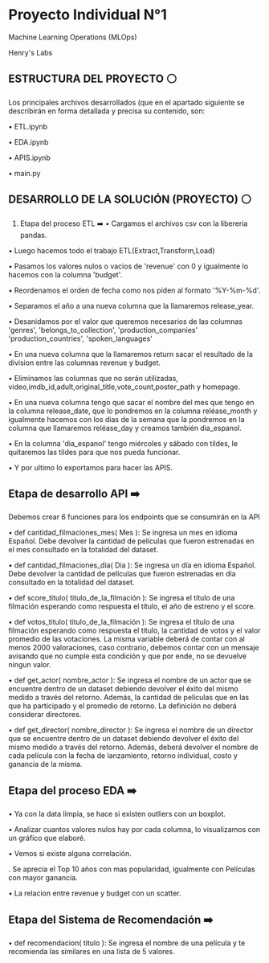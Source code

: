 
# Proyecto Individual N°1

Machine Learning Operations (MLOps)

Henry's Labs

## ESTRUCTURA DEL PROYECTO ⚪
Los principales archivos desarrollados (que en el apartado siguiente se describirán en forma detallada y precisa su contenido, son:

•	ETL.ipynb

•	EDA.ipynb

•	APIS.ipynb

•	main.py

## DESARROLLO DE LA SOLUCIÓN (PROYECTO) ⚪
1. Etapa del proceso ETL ➡️
•	Cargamos el archivos csv con la libereria pandas.

•	Luego hacemos todo el trabajo ETL(Extract,Transform,Load)

•	Pasamos los valores nulos o vacios de 'revenue' con 0 y igualmente lo hacemos con la columna 'budget'.

•	Reordenamos el orden de fecha como nos piden al formato '%Y-%m-%d'.

•	Separamos el año a una nueva columna que la llamaremos release_year.

•	Desanidamos por el valor que queremos necesarios de las columnas 'genres', 'belongs_to_collection', 'production_companies' 'production_countries', 'spoken_languages'

•	En una nueva columna que la llamaremos return sacar el resultado de la division entre las columnas revenue y budget.

•	Eliminamos las columnas que no serán utilizadas, video,imdb_id,adult,original_title,vote_count,poster_path y homepage.

•	En una nueva columna tengo que sacar el nombre del mes que tengo en la columna release_date, que lo pondremos en la columna reléase_month y igualmente hacemos con los dias de la semana que la pondremos en la columna que llamaremos reléase_day y creamos también dia_espanol.

•	En la columna 'dia_espanol' tengo miércoles y sábado con tildes, le quitaremos las tildes para que nos pueda funcionar.

•	Y por ultimo lo exportamos para hacer las APIS.
## Etapa de desarrollo API ➡️
Debemos crear 6 funciones para los endpoints que se consumirán en la API

•	def cantidad_filmaciones_mes( Mes ): Se ingresa un mes en idioma Español. Debe devolver la cantidad de películas que fueron estrenadas en el mes consultado en la totalidad del dataset.
                   
•	def cantidad_filmaciones_dia( Dia ): Se ingresa un día en idioma Español. Debe devolver la cantidad de películas que fueron estrenadas en día consultado en la totalidad del dataset.
                    
•	def score_titulo( titulo_de_la_filmación ): Se ingresa el título de una filmación esperando como respuesta el título, el año de estreno y el score.
                    
•	def votos_titulo( titulo_de_la_filmación ): Se ingresa el título de una filmación esperando como respuesta el título, la cantidad de votos y el valor promedio de las votaciones. La misma variable deberá de contar con al menos 2000 valoraciones, caso contrario, debemos contar con un mensaje avisando que no cumple esta condición y que por ende, no se devuelve ningun valor.

 •	def get_actor( nombre_actor ): Se ingresa el nombre de un actor que se encuentre dentro de un dataset debiendo devolver el éxito del mismo medido a través del retorno. Además, la cantidad de películas que en las que ha participado y el promedio de retorno. La definición no deberá considerar directores.
                    
•	def get_director( nombre_director ): Se ingresa el nombre de un director que se encuentre dentro de un dataset debiendo devolver el éxito del mismo medido a través del retorno. Además, deberá devolver el nombre de cada película con la fecha de lanzamiento, retorno individual, costo y ganancia de la misma.

 ## Etapa del proceso EDA ➡️
•	Ya con la data limpia, se hace si existen outliers con un boxplot.

•	Analizar cuantos valores nulos hay por cada columna, lo visualizamos con un gráfico que elaboré.

•	Vemos si existe alguna correlación.

 . Se aprecia el Top 10 años con mas popularidad, igualmente con Películas con mayor ganancia.

•	La relacion entre revenue y budget con un scatter.

## Etapa del Sistema de Recomendación ➡️


•	def recomendacion( titulo ): Se ingresa el nombre de una película y te recomienda las similares en una lista de 5 valores.
